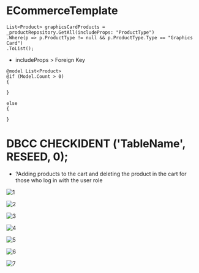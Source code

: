 # ECommerceTemplate
```
List<Product> graphicsCardProducts = _productRepository.GetAll(includeProps: "ProductType")
.Where(p => p.ProductType != null && p.ProductType.Type == "Graphics Card")
.ToList();
```
- includeProps > Foreign Key
```
@model List<Product>
@if (Model.Count > 0)
{

}

else
{

}
```
# DBCC CHECKIDENT ('TableName', RESEED, 0);

* ?Adding products to the cart and deleting the product in the cart for those who log in with the user role

![1](https://github.com/eraybahcegulu/ECommerceTemplate-MVC/assets/84785201/3b37f38d-7494-4188-ac0c-42f4bdaffe66)

![2](https://github.com/eraybahcegulu/ECommerceTemplate-MVC/assets/84785201/32f79121-b89f-4e16-abd1-054726983f04)

![3](https://github.com/eraybahcegulu/ECommerceTemplate-MVC/assets/84785201/c3a011d0-5529-4074-bc58-d4a5c27b1213)

![4](https://github.com/eraybahcegulu/ECommerceTemplate-MVC/assets/84785201/373dbcf3-6ea9-427c-a8fc-f0c569495d5f)

![5](https://github.com/eraybahcegulu/ECommerceTemplate-MVC/assets/84785201/ed41d351-c56e-403e-ab6c-7bd97f01de02)

![6](https://github.com/eraybahcegulu/ECommerceTemplate-MVC/assets/84785201/20f8196d-4769-4e5a-94e3-040b6c836636)

![7](https://github.com/eraybahcegulu/ECommerceTemplate-MVC/assets/84785201/a3267496-ec5b-4984-b6d4-403784d85f5d)
